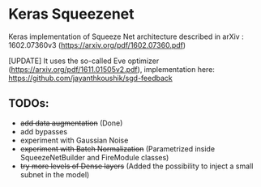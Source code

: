 # Keras Squeezenet
Keras implementation of Squeeze Net architecture described in arXiv : 1602.07360v3 (https://arxiv.org/pdf/1602.07360.pdf)

[UPDATE] It uses the so-called Eve optimizer (https://arxiv.org/pdf/1611.01505v2.pdf), implementation here: https://github.com/jayanthkoushik/sgd-feedback

## TODOs:
* ~~add data augmentation~~ (Done)
* add bypasses
* experiment with Gaussian Noise
* ~~experiment with Batch Normalization~~ (Parametrized inside SqueezeNetBuilder and FireModule classes)
* ~~try more levels of Dense layers~~ (Added the possibility to inject a small subnet in the model)
